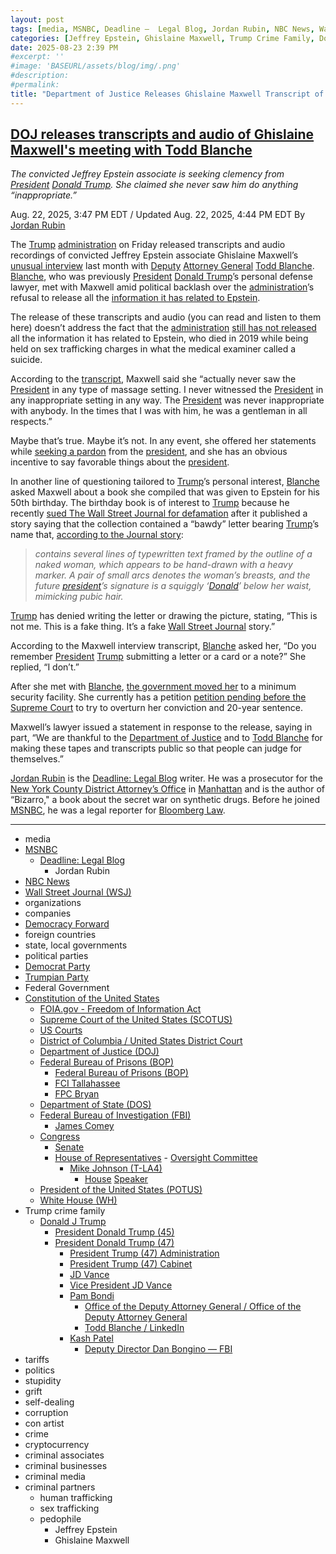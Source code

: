 ```yaml
---
layout: post
tags: [media, MSNBC, Deadline –  Legal Blog, Jordan Rubin, NBC News, Wall Street Journal (WSJ), organizations, companies, Democracy Forward, foreign countries, state local governments, political parties, Democrat Party, Trumpian Party, Federal Government, Constitution of the United States, FOIA.gov - Freedom of Information Act, Supreme Court of the United States (SCOTUS), US Courts, District of Columbia / United States District Court, Department of Justice (DOJ), Federal Bureau of Prisons (BOP), Federal Bureau of Prisons (BOP), FCI Tallahassee, FPC Bryan, Department of State (DOS), Federal Bureau of Investigation (FBI), James Comey, Congress, Senate, House of Representatives,  Oversight Committee, Mike Johnson (T-LA4), House Speaker, President of the United States (POTUS), White House (WH), Trump crime family, Donald J Trump, President Donald Trump (45), President Donald Trump (47), President Trump (47) Administration, President Trump (47) Cabinet, JD Vance, Vice President JD Vance, Pam Bondi, Office of the Deputy Attorney General / Office of the Deputy Attorney General, Todd Blanche / LinkedIn, Kash Patel, Deputy Director Dan Bongino — FBI, tariffs, politics, stupidity, grift, self-dealing, corruption, con artist, crime, cryptocurrency, criminal associates, criminal businesses, criminal media, criminal partners, human trafficking, sex trafficking, pedophile, Jeffrey Epstein, Ghislaine Maxwell]
categories: [Jeffrey Epstein, Ghislaine Maxwell, Trump Crime Family, Donald Trump]
date: 2025-08-23 2:39 PM
#excerpt: ''
#image: 'BASEURL/assets/blog/img/.png'
#description:
#permalink:
title: "Department of Justice Releases Ghislaine Maxwell Transcript of Softball Questions by Trump’s Personal Lawyer, Todd Blanche"
---
```



## [DOJ releases transcripts and audio of Ghislaine Maxwell's meeting with Todd Blanche](https://www.msnbc.com/deadline-white-house/deadline-legal-blog/ghislaine-maxwell-todd-blanche-doj-transcripts-audio-rcna226676)

*The convicted Jeffrey Epstein associate is seeking clemency from [President](https://www.whitehouse.gov/) [Donald Trump](https://www.donaldjtrump.com/). She claimed she never saw him do anything “inappropriate.”*

Aug. 22, 2025, 3:47 PM EDT / Updated Aug. 22, 2025, 4:44 PM EDT
By [Jordan Rubin](https://www.msnbc.com/author/jordan-rubin-ncpn1301611)

The [Trump](https://www.donaldjtrump.com/) [administration](https://www.whitehouse.gov/administration/) on Friday released transcripts and audio recordings of convicted Jeffrey Epstein associate Ghislaine Maxwell’s [unusual interview](https://www.npr.org/2025/07/29/nx-s1-5484129/todd-blanche-epstein-ghislaine-maxwell-trump) last month with [Deputy](https://www.justice.gov/dag/) [Attorney General](https://www.justice.gov/) [Todd Blanche](https://www.justice.gov/dag/). [Blanche](https://www.justice.gov/dag/), who was previously [President](https://www.whitehouse.gov/) [Donald Trump](https://www.donaldjtrump.com/)’s personal defense lawyer, met with Maxwell amid political backlash over the [administration](https://www.whitehouse.gov/administration/)’s refusal to release all the [information it has related to Epstein](https://www.msnbc.com/the-last-word/watch/andrew-weissmann-trump-doj-s-slow-release-of-epstein-files-is-such-a-crazy-way-to-proceed-245549125504).

The release of these transcripts and audio (you can read and listen to them here) doesn’t address the fact that the [administration](https://www.whitehouse.gov/administration/) [still has not released](https://www.msnbc.com/deadline-white-house/deadline-legal-blog/jeffrey-epstein-grand-jury-transcripts-unsealed-ruling-rcna224551) all the information it has related to Epstein, who died in 2019 while being held on sex trafficking charges in what the medical examiner called a suicide.

According to the [transcript](https://www.justice.gov/storage/audio-files/Interview%20Transcript/Interview%20Transcript%20-%20Maxwell%202025.07.24%20(Redacted).pdf), Maxwell said she “actually never saw the [President](https://www.whitehouse.gov/) in any type of massage setting. I never witnessed the [President](https://www.whitehouse.gov/) in any inappropriate setting in any way. The [President](https://www.whitehouse.gov/) was never inappropriate with anybody. In the times that I was with him, he was a gentleman in all respects.”

Maybe that’s true. Maybe it’s not. In any event, she offered her statements while [seeking a pardon](https://www.msnbc.com/deadline-white-house/deadline-legal-blog/ghislaine-maxwell-pardon-congress-testimony-rcna221803) from the [president](https://www.whitehouse.gov/), and she has an obvious incentive to say favorable things about the [president](https://www.whitehouse.gov/).

In another line of questioning tailored to [Trump](https://www.donaldjtrump.com/)’s personal interest, [Blanche](https://www.justice.gov/dag/) asked Maxwell about a book she compiled that was given to Epstein for his 50th birthday. The birthday book is of interest to [Trump](https://www.donaldjtrump.com/) because he recently [sued The Wall Street Journal for defamation](https://www.msnbc.com/deadline-white-house/deadline-legal-blog/wall-street-journal-trump-epstein-lawsuit-rcna219968) after it published a story saying that the collection contained a “bawdy” letter bearing [Trump](https://www.donaldjtrump.com/)’s name that, [according to the Journal story](https://www.wsj.com/politics/trump-jeffrey-epstein-birthday-letter-we-have-certain-things-in-common-f918d796?gaa_at=eafs&gaa_n=ASWzDAg3zXc0PZ6R159c8B_Nk7NTjlUZYGu-eTJcCLYaRnU2q9pZEjHGCtqe&gaa_ts=687e43cd&gaa_sig=DxKiAsWEZrzyxHAnioY4JWjIpd989E3g29tR4vGxEqiIZ6tYjjqjm7u0unOhPHk3eJgmHf1PoNbFRv78SkcGXQ%3D%3D):

> *contains several lines of typewritten text framed by the outline of a naked woman, which appears to be hand-drawn with a heavy marker. A pair of small arcs denotes the woman’s breasts, and the future [president](https://www.whitehouse.gov/)’s signature is a squiggly ‘[Donald](https://www.donaldjtrump.com/)’ below her waist, mimicking pubic hair.*

[Trump](https://www.donaldjtrump.com/) has denied writing the letter or drawing the picture, stating, “This is not me. This is a fake thing. It’s a fake [Wall Street Journal](https://www.wsj.com) story.”

According to the Maxwell interview transcript, [Blanche](https://www.justice.gov/dag/) asked her, “Do you remember [President](https://www.whitehouse.gov/) [Trump](https://www.donaldjtrump.com/) submitting a letter or a card or a note?” She replied, “I don’t.”

After she met with [Blanche](https://www.justice.gov/dag/), [the government moved her](https://www.nbcnews.com/politics/justice-department/ghislaine-maxwell-moved-federal-prison-texas-rcna222497) to a minimum security facility. She currently has a petition [petition pending before the Supreme Court](https://www.msnbc.com/deadline-white-house/deadline-legal-blog/supreme-court-ghislaine-maxwell-review-private-conference-rcna221981) to try to overturn her conviction and 20-year sentence.

Maxwell’s lawyer issued a statement in response to the release, saying in part, “We are thankful to the [Department of Justice](https://www.justice.gov/) and to [Todd Blanche](https://www.justice.gov/dag/) for making these tapes and transcripts public so that people can judge for themselves.”

[Jordan Rubin](https://www.msnbc.com/author/jordan-rubin-ncpn1301611) is the [Deadline: Legal Blog](https://www.msnbc.com/deadline-white-house) writer. He was a prosecutor for the [New York County District Attorney’s Office](https://manhattanda.org/) in [Manhattan](https://manhattanda.org/) and is the author of “Bizarro," a book about the secret war on synthetic drugs. Before he joined [MSNBC](https://www.msnbc.com/), he was a legal reporter for [Bloomberg Law](https://pro.bloomberglaw.com/).

----
- media
- [MSNBC](https://www.msnbc.com/)
    - [Deadline: Legal Blog](https://www.msnbc.com/deadline-white-house)
        - Jordan Rubin
- [NBC News](https://www.nbcnews.com/)
- [Wall Street Journal (WSJ)](https://www.wsj.com/)
- organizations 
- companies
- [Democracy Forward](https://democracyforward.org/)
- foreign countries 
- state, local governments
- political parties 
- [Democrat Party](https://www.democrats.org/)
- [Trumpian Party](https://www.gop.com/)
- Federal Government 
- [Constitution of the United States](https://constitution.congress.gov/)
    - [FOIA.gov - Freedom of Information Act](https://www.foia.gov/)
    - [Supreme Court of the United States (SCOTUS)](https://www.supremecourt.gov/)
    - [US Courts](https://www.uscourts.gov/)
    - [District of Columbia / United States District Court](https://www.dcd.uscourts.gov/)
    - [Department of Justice (DOJ)](https://www.justice.gov/)
    - [Federal Bureau of Prisons (BOP)](https://www.bop.gov/)
        - [Federal Bureau of Prisons (BOP)](https://www.bop.gov/)
        - [FCI Tallahassee](https://www.bop.gov/locations/institutions/tal/)
        - [FPC Bryan](https://www.bop.gov/locations/institutions/bry/)
    - [Department of State (DOS)](https://www.state.gov/)
    - [Federal Bureau of Investigation (FBI)](https://www.fbi.gov/)
        - [James Comey](https://www.fbi.gov/history/directors/james-b-comey)
    - [Congress](https://www.congress.gov/)
        - [Senate](https://www.senate.gov/)
        - [House of Representatives](https://www.house.gov/)
                - [Oversight Committee](https://oversight.house.gov/)
            - [Mike Johnson (T-LA4)](https://mikejohnson.house.gov/)
                - [House](https://www.house.gov/) [Speaker](https://www.speaker.gov/) 
    - [President of the United States (POTUS)](https://www.whitehouse.gov/)
    - [White House (WH)](https://www.whitehouse.gov/)
- Trump crime family 
    - [Donald J Trump](https://www.donaldjtrump.com/)
        - [President Donald Trump (45)](https://trumpwhitehouse.archives.gov/)
        - [President Donald Trump (47)](https://www.whitehouse.gov/administration/donald-j-trump/)
            - [President Trump (47) Administration](https://www.whitehouse.gov/administration/)
            - [President Trump (47) Cabinet](https://www.whitehouse.gov/administration/the-cabinet/)
            - [JD Vance](https://www.linkedin.com/in/jd-vance-770a9047/)
            - [Vice President JD Vance](https://www.whitehouse.gov/administration/jd-vance/)
            - [Pam Bondi](https://www.justice.gov/ag/staff-profile/meet-attorney-general)
                - [Office of the Deputy Attorney General / Office of the Deputy Attorney General](https://www.justice.gov/dag)
                - [Todd Blanche / LinkedIn](https://www.linkedin.com/in/toddblanche/)
            - [Kash Patel](https://www.fbi.gov/about/leadership-and-structure/director-patel)
                - [Deputy Director Dan Bongino — FBI](https://www.fbi.gov/about/leadership-and-structure/deputy-director-dan-bongino)
- tariffs
- politics
- stupidity
- grift
- self-dealing
- corruption
- con artist 
- crime
- cryptocurrency 
- criminal associates
- criminal businesses
- criminal media 
- criminal partners
    - human trafficking 
    - sex trafficking 
    - pedophile 
        - Jeffrey Epstein 
        - Ghislaine Maxwell
